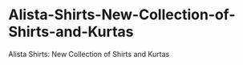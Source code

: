 # Alista-Shirts-New-Collection-of-Shirts-and-Kurtas
Alista Shirts: New Collection of Shirts and Kurtas
